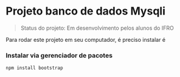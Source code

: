 # Projeto banco de dados Mysqli

> Status do projeto: Em desenvolvimento pelos alunos do IFRO

Para rodar este projeto em seu computador, é preciso instalar é 

### Instalar via gerenciador de pacotes

```
npm install bootstrap
```
